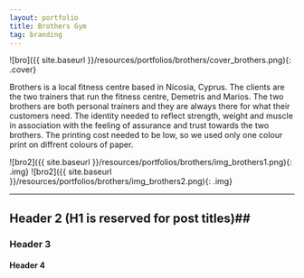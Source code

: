 ```yaml
---
layout: portfolio
title: Brothers Gym
tag: branding
---
```

![bro]({{ site.baseurl }}/resources/portfolios/brothers/cover_brothers.png){: .cover}

Brothers is a local fitness centre based in Nicosia, Cyprus. The clients are the two trainers that run the fitness
centre, Demetris and Marios. The two brothers are both personal trainers and they are always there for what their
customers need. The identity needed to reflect strength, weight and muscle in association with the feeling of assurance
and trust towards the two brothers. The printing cost needed to be low, so we used only one colour print on diffrent
colours of paper.

<div class="gallery">
![bro2]({{ site.baseurl }}/resources/portfolios/brothers/img_brothers1.png){: .img}
![bro2]({{ site.baseurl }}/resources/portfolios/brothers/img_brothers2.png){: .img}
</div>

----

## Header 2 (H1 is reserved for post titles)##

### Header 3

#### Header 4